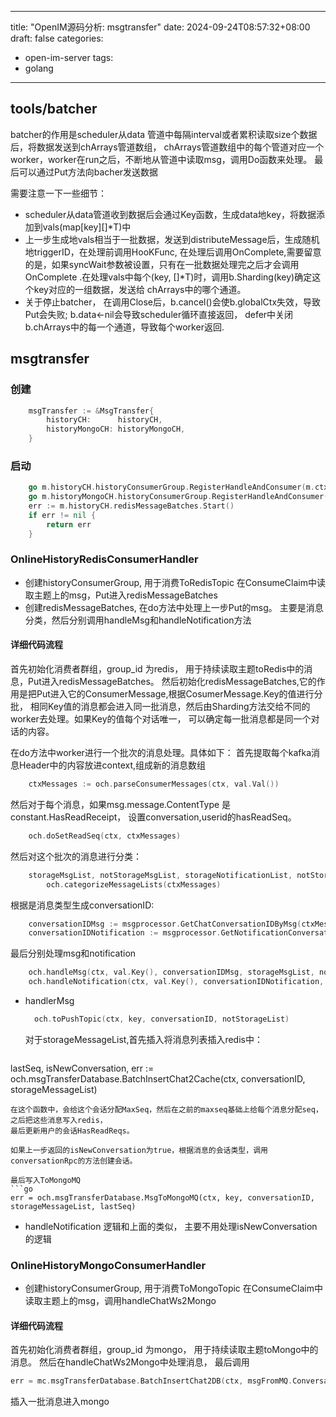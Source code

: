 
---
title: "OpenIM源码分析: msgtransfer"
date: 2024-09-24T08:57:32+08:00
draft: false
categories:
 - open-im-server
tags:
 - golang
---
## tools/batcher

batcher的作用是scheduler从data 管道中每隔interval或者累积读取size个数据后，将数据发送到chArrays管道数组，
chArrays管道数组中的每个管道对应一个worker，worker在run之后，不断地从管道中读取msg，调用Do函数来处理。
最后可以通过Put方法向bacher发送数据

需要注意一下一些细节：

- scheduler从data管道收到数据后会通过Key函数，生成data地key，将数据添加到vals(map[key][]*T)中
- 上一步生成地vals相当于一批数据，发送到distributeMessage后，生成随机地triggerID，在处理前调用HooKFunc,
在处理后调用OnComplete,需要留意的是，如果syncWait参数被设置，只有在一批数据处理完之后才会调用OnComplete .在处理vals中每个(key, []*T)时，调用b.Sharding(key)确定这个key对应的一组数据，发送给
chArrays中的哪个通道。
- 关于停止batcher， 在调用Close后，b.cancel()会使b.globalCtx失效，导致Put会失败; b.data<-nil会导致scheduler循环直接返回，
defer中关闭b.chArrays中的每一个通道，导致每个worker返回.

## msgtransfer 

### 创建
```go
	msgTransfer := &MsgTransfer{
		historyCH:      historyCH,
		historyMongoCH: historyMongoCH,
	}
```

### 启动
```go
	go m.historyCH.historyConsumerGroup.RegisterHandleAndConsumer(m.ctx, m.historyCH)
	go m.historyMongoCH.historyConsumerGroup.RegisterHandleAndConsumer(m.ctx, m.historyMongoCH)
	err := m.historyCH.redisMessageBatches.Start()
	if err != nil {
		return err
	}
```
### OnlineHistoryRedisConsumerHandler
- 创建historyConsumerGroup, 用于消费ToRedisTopic
在ConsumeClaim中读取主题上的msg，Put进入redisMessageBatches
- 创建redisMessageBatches, 在do方法中处理上一步Put的msg。
主要是消息分类，然后分别调用handleMsg和handleNotification方法

#### 详细代码流程

首先初始化消费者群组，group_id 为redis， 用于持续读取主题toRedis中的消息，Put进入redisMessageBatches。
然后初始化redisMessageBatches,它的作用是把Put进入它的ConsumerMessage,根据CosumerMessage.Key的值进行分批，
相同Key值的消息都会进入同一批消息，然后由Sharding方法交给不同的worker去处理。如果Key的值每个对话唯一，
可以确定每一批消息都是同一个对话的内容。

在do方法中worker进行一个批次的消息处理。具体如下：
首先提取每个kafka消息Header中的内容放进context,组成新的消息数组
```go
	ctxMessages := och.parseConsumerMessages(ctx, val.Val())
```
然后对于每个消息，如果msg.message.ContentType 是 constant.HasReadReceipt， 设置conversation,userid的hasReadSeq。
```go
	och.doSetReadSeq(ctx, ctxMessages)
```
然后对这个批次的消息进行分类：
```go
	storageMsgList, notStorageMsgList, storageNotificationList, notStorageNotificationList :=
		och.categorizeMessageLists(ctxMessages)
```
根据是消息类型生成conversationID:
```go
	conversationIDMsg := msgprocessor.GetChatConversationIDByMsg(ctxMessages[0].message)
	conversationIDNotification := msgprocessor.GetNotificationConversationIDByMsg(ctxMessages[0].message)
```

最后分别处理msg和notification
```go
	och.handleMsg(ctx, val.Key(), conversationIDMsg, storageMsgList, notStorageMsgList)
	och.handleNotification(ctx, val.Key(), conversationIDNotification, storageNotificationList, notStorageNotificationList)
```
+ handlerMsg 
  ```go
  	och.toPushTopic(ctx, key, conversationID, notStorageList)
  ```
  对于storageMessageList,首先插入将消息列表插入redis中：
  ```go
 lastSeq, isNewConversation, err := och.msgTransferDatabase.BatchInsertChat2Cache(ctx, conversationID, storageMessageList) 
  ```
  在这个函数中，会给这个会话分配MaxSeq，然后在之前的maxseq基础上给每个消息分配seq，之后把这些消息写入redis，
  最后更新用户的会话HasReadReqs。
  
  如果上一步返回的isNewConversation为true，根据消息的会话类型，调用conversationRpc的方法创建会话。
  
  最后写入ToMongoMQ
  ```go
  err = och.msgTransferDatabase.MsgToMongoMQ(ctx, key, conversationID, storageMessageList, lastSeq)
  
  ```
+ handleNotification
逻辑和上面的类似， 主要不用处理isNewConversation的逻辑



### OnlineHistoryMongoConsumerHandler

- 创建historyConsumerGroup, 用于消费ToMongoTopic
在ConsumeClaim中读取主题上的msg，调用handleChatWs2Mongo

#### 详细代码流程
首先初始化消费者群组，group_id 为mongo， 用于持续读取主题toMongo中的消息。
然后在handleChatWs2Mongo中处理消息，
最后调用
```go
err = mc.msgTransferDatabase.BatchInsertChat2DB(ctx, msgFromMQ.ConversationID, msgFromMQ.MsgData, msgFromMQ.LastSeq)
```
插入一批消息进入mongo
